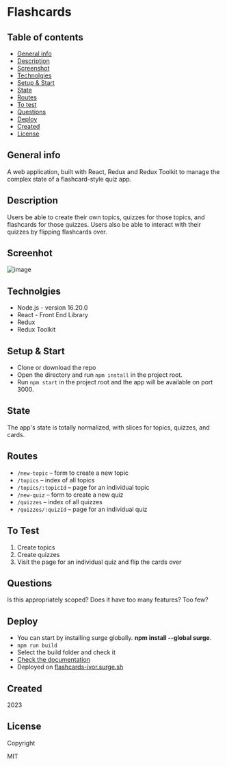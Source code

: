 # Flashcards

## Table of contents
* [General info](#general-info)
* [Description](#description)
* [Screenshot](#screenshot)
* [Technolgies](#technolgies)
* [Setup & Start](#setup)
* [State](#state)
* [Routes](#routes)
* [To test](#to-test)
* [Questions](#questions)
* [Deploy](#deploy)
* [Created](#created)
* [License](#license)

## General info <a id="general-info"></a>

A web application, built with React, Redux and Redux Toolkit to manage the complex state of a flashcard-style quiz app. 

## Description <a id="description"></a>

Users be able to create their own topics, quizzes for those topics, and flashcards for those quizzes. Users also be able to interact with their quizzes by flipping flashcards over.

## Screenhot <a id="screenshot"></a>

![image](./public/background.jpg)

## Technolgies <a id="technolgies"></a>

* Node.js - version 16.20.0
* React - Front End Library
* Redux
* Redux Toolkit

## Setup & Start <a id="setup"></a>

* Clone or download the repo
* Open the directory and run `npm install` in the project root.
* Run `npm start` in the project root and the app will be available on port 3000.

## State <a id="state"></a>

The app's state is totally normalized, with slices for topics, quizzes, and cards.

## Routes <a id="routes"></a>

- `/new-topic` – form to create a new topic
- `/topics` – index of all topics
- `/topics/:topicId` – page for an individual topic
- `/new-quiz` – form to create a new quiz
- `/quizzes` – index of all quizzes
- `/quizzes/:quizId` – page for an individual quiz

## To Test <a id="to-test"></a>

1. Create topics
2. Create quizzes
3. Visit the page for an individual quiz and flip the cards over

## Questions <a id="questions"></a>

Is this appropriately scoped? Does it have too many features? Too few?

## Deploy <a id="deploy"></a>

* You can start by installing surge globally. **npm install --global surge**.
* `npm run build`
* Select the build folder and check it
* [Check the documentation](https://surge.sh/)
* Deployed on [flashcards-ivor.surge.sh](https://flashcards-ivor.surge.sh)

## Created <a id="created"></a>

2023

## License <a id="licence"></a>

Copyright

MIT
